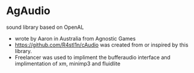 # AgAudio
sound library based on OpenAL
- wrote by Aaron in Australia from Agnostic Games
- https://github.com/R4stl1n/cAudio was created from or inspired by this library.
- Freelancer was used to impliment the bufferaudio interface and implimentation of xm, minimp3 and fluidlite
